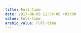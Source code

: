 ```yaml
---
title: Full-time
date: 2017-06-06 11:34:00 +03:00
value: Full-time
arabic_value: Full-time
---
```


